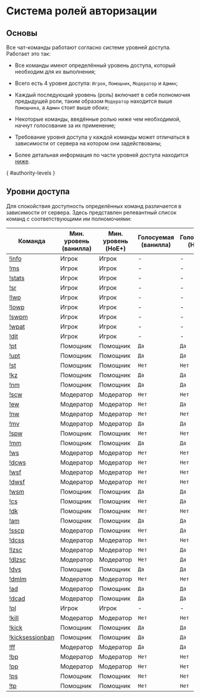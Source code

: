 # Система ролей авторизации

## Основы

Все чат-команды работают согласно системе уровней доступа. Работает это так:

* Все команды имеют определённый уровень доступа, который необходим для их выполнения;

* Всего есть 4 уровня доступа: `Игрок`, `Помощник`, `Модератор` и `Админ`;

* Каждый последующий уровень (роль) включает в себя полномочия предыдущей роли, таким образом `Модератор` находится выше `Помощника`, а `Админ` стоит выше обоих;

* Некоторые команды, введённые ролью ниже чем необходимой, начнут голосование за их применение;

* Требование уровня доступа у каждой команды может отличаться в зависимости от сервера на котором они задействованы;

* Более детальная информация по части уровней доступа находится [ниже](#authority-levels).

[](){ #authority-levels }
## Уровни доступа

Для спокойствия доступность определённых команд различается в зависимости от сервера. Здесь представлен релевантный список команд с соответствующими им полномочиями:

| Команда | Мин. уровень (ванилла) | Мин. уровень (HoE+) | Голосуемая (ванилла) | Голосуемая (HoE+) |
| --- | --- | --- | --- | --- |
| [!info](commands.md#info) | Игрок | Игрок | - | - |
| [!ms](commands.md#my-stats) | Игрок | Игрок | - | - |
| [!stats](commands.md#stats) | Игрок | Игрок | - | - |
| [!sr](commands.md#switch-role) | Игрок | Игрок | - | - |
| [!lwp](commands.md#lock-weapon-pickup) | Игрок | Игрок | - | - |
| [!lowp](commands.md#lock-other-weapon-pickup) | Игрок | Игрок | - | - |
| [!swpm](commands.md#show-weapon-pickup-messages) | Игрок | Игрок | - | - |
| [!wpat](commands.md#weapon-pickup-ammo-threshold) | Игрок | Игрок | - | - |
| [!dit](commands.md#disable-item-drop) | Игрок | Игрок | - | - |
| [!pt](commands.md#pause-trader) | Помощник | Помощник | `Да` | `Да` |
| [!upt](commands.md#unpause-trader) | Помощник | Помощник | `Да` | `Да` |
| [!st](commands.md#skip-trader) | Помощник | Помощник | `Нет` | `Нет` |
| [!kz](commands.md#kill-zeds) | Помощник | Помощник | `Да` | `Да` |
| [!nm](commands.md#next-map) | Помощник | Помощник | `Да` | `Да` |
| [!scw](commands.md#set-current-wave) | Модератор | Модератор | `Нет` | `Нет` |
| [!ew](commands.md#end-wave) | Модератор | Модератор | `Нет` | `Да` |
| [!nw](commands.md#next-wave) | Модератор | Модератор | `Нет` | `Нет` |
| [!mv](commands.md#map-vote) | Модератор | Модератор | `Да` | `Да` |
| [!spw](commands.md#set-password) | Помощник | Помощник | `Нет` | `Нет` |
| [!mm](commands.md#max-monsters) | Помощник | Помощник | `Да` | `Да` |
| [!ws](commands.md#wave-size) | Модератор | Модератор | `Нет` | `Нет` |
| [!dcws](commands.md#disable-custom-wave-size) | Модератор | Модератор | `Нет` | `Нет` |
| [!wsf](commands.md#wave-size-fakes) | Модератор | Модератор | `Нет` | `Нет` |
| [!dwsf](commands.md#disable-wave-size-fakes) | Модератор | Модератор | `Нет` | `Нет` |
| [!wsm](commands.md#wave-size-multiplier) | Помощник | Помощник | `Да` | `Да` |
| [!cs](commands.md#cohort-size) | Помощник | Помощник | `Нет` | `Да` |
| [!dk](commands.md#dosh-kill) | Помощник | Помощник | `Нет` | `Нет` |
| [!am](commands.md#ammo-multiplier) | Помощник | Помощник | `Да` | `Да` |
| [!sscp](commands.md#special-squad-count-pct) | Модератор | Помощник | `Нет` | `Да` |
| [!dcss](commands.md#disable-custom-squad-spawns) | Модератор | Модератор | `Нет` | `Нет` |
| [!lzsc](commands.md#large-zed-spawn-chance) | Модератор | Модератор | `Нет` | `Да` |
| [!dlzsc](commands.md#disable-large-zed-spawn-chance) | Модератор | Модератор | `Нет` | `Да` |
| [!dvs](commands.md#disable-vent-spawns) | Помощник | Помощник | `Да` | `Да` |
| [!dmlm](commands.md#disable-max-large-monsters) | Модератор | Модератор | `Нет` | `Нет` |
| [!ad](commands.md#ai-difficulty) | Модератор | Помощник | `Да` | `Да` |
| [!dcad](commands.md#disable-custom-ai-difficulty) | Модератор | Помощник | `Да` | `Да` |
| [!pl](commands.md#player-list) | Игрок | Игрок | - | - |
| [!kill](commands.md#kill) | Модератор | Модератор | `Нет` | `Нет` |
| [!kick](commands.md#kick) | Помощник | Помощник | `Да` | `Да` |
| [!kicksessionban](commands.md#kick-session-ban) | Помощник | Помощник | `Да` | `Да` |
| [!ff](commands.md#friendly-fire) | Модератор | Модератор | `Да` | `Да` |
| [!bp](commands.md#burn-player) | Модератор | Модератор | `Нет` | `Нет` |
| [!pp](commands.md#puke-player) | Модератор | Модератор | `Нет` | `Нет` |
| [!ps](commands.md#player-size) | Помощник | Помощник | `Нет` | `Нет` |
| [!tp](commands.md#teleport-player) | Помощник | Помощник | `Нет` | `Нет` |
